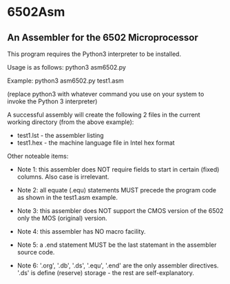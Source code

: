# 6502Asm
## An Assembler for the 6502 Microprocessor

This program requires the Python3 interpreter to be installed.

Usage is as follows:   python3 asm6502.py <inputsourcefile>

   Example:  python3 asm6502.py test1.asm
   
(replace python3 with whatever command you use on your system to invoke the Python 3 interpreter)
   
A successful assembly will create the following 2 files in the current working directory (from the above example):
   - test1.lst  -  the assembler listing
   - test1.hex  -  the machine language file in Intel hex format
   
Other noteable items:
  - Note 1: this assembler does NOT require fields to start 
    in certain (fixed) columns. Also case is irrelevant. 

  - Note 2: all equate (.equ) statements MUST precede
    the program code as shown in the test1.asm example.
  
  - Note 3: this assembler does NOT support the CMOS
    version of the 6502 only the MOS (original) version.
  
  - Note 4: this assembler has NO macro facility.  
  
  - Note 5: a .end statement MUST be the last
    statemant in the assembler source code.
  
  - Note 6: '.org', '.db', '.ds', '.equ', '.end' are the
    only assembler directives. '.ds' is define (reserve) storage -
    the rest are self-explanatory.  

